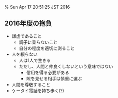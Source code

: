 % Sun Apr 17 20:51:25 JST 2016

## 2016年度の抱負

- 謙虚であること
    - 調子に乗らないこと
    - 自分の程度を適切に測ること
- 人を頼らない
    - 人は1人で生きる
    - ただし、人間と仲良くしないという意味ではない
        - 信用を得る必要がある
        - 隙を見せる相手は慎重に選ぶ
- 人間を尊敬すること
- ケータイ電話を持ち歩く(?)

